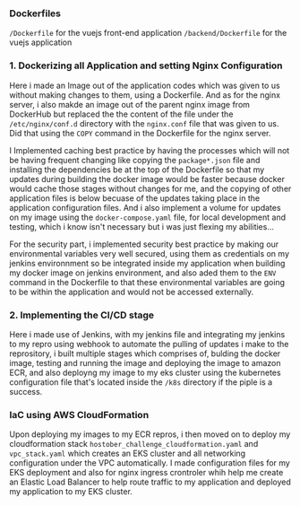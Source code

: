 ### Dockerfiles

`/Dockerfile` for the vuejs front-end application
`/backend/Dockerfile` for the vuejs application

### 1. Dockerizing all Application and setting Nginx Configuration

Here i made an Image out of the application codes which was given to us without making changes to them, using a Dockerfile.
And as for the nginx server, i also makde an image out of the parent nginx image from DockerHub but replaced the the content of the file under the `/etc/nginx/conf.d` directory with the `nginx.conf` file that was given to us. Did that using the `COPY` command in the Dockerfile for the nginx server.

I Implemented caching best practice by having the processes which will not be having frequent changing like copying the `package*.json` file and installing the dependencies be at the top of the Dockerfile so that my updates during building the docker image would be faster because docker would cache those stages without changes for me, and the copying of other application files is below becuase of the updates taking place in the application configuration files. And i also implement a volume for updates on my image using the `docker-compose.yaml` file, for local development and testing, which i know isn't necessary but i was just flexing my abilities...


For the security part, i implemented security best practice by making our environmental variables very well secured, using them as credentials on my jenkins environnment so be integrated inside my application when building my docker image on jenkins environment, and also aded them to the `ENV` command in the Dockerfile to that these environmental variables are going to be within the application and would not be accessed externally.


### 2. Implementing the CI/CD stage

Here i made use of Jenkins, with my jenkins file and integrating my jenkins to my repro using webhook to automate the pulling of updates i make to the reprository, i built multiple stages which comprises of, bulding the docker image, testing and running the image and deploying the image to amazon ECR, and also deployng my image to my eks cluster using the kubernetes configuration file that's located inside the `/k8s` directory if the piple is a success.


### IaC using AWS CloudFormation

Upon deploying my images to my ECR repros, i then moved on to deploy my cloudformation stack `hostober_challenge_cloudformation.yaml` and `vpc_stack.yaml` which creates an EKS cluster and all networking configuration under the VPC automatically. I made configuration files for my EKS deployment and also for nginx ingress crontroler whih help me create an Elastic Load Balancer to help route traffic to my application and deployed my application to my EKS cluster.